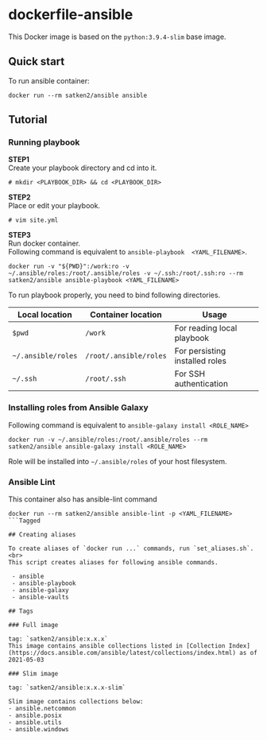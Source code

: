 # dockerfile-ansible

This Docker image is based on the `python:3.9.4-slim` base image.

## Quick start

To run ansible container:

```
docker run --rm satken2/ansible ansible
```


## Tutorial


### Running playbook

**STEP1**<br>
Create your playbook directory and cd into it.

```
# mkdir <PLAYBOOK_DIR> && cd <PLAYBOOK_DIR>
```

**STEP2**<br>
Place or edit your playbook.
```
# vim site.yml
```

**STEP3**<br>
Run docker container.<br>
Following command is equivalent to `ansible-playbook  <YAML_FILENAME>`.

```
docker run -v "${PWD}":/work:ro -v ~/.ansible/roles:/root/.ansible/roles -v ~/.ssh:/root/.ssh:ro --rm satken2/ansible ansible-playbook <YAML_FILENAME>
```

To run playbook properly, you need to bind following directories.

| Local location | Container location | Usage |
|----------------|--------------------|-------|
| `$pwd`         |     `/work`        | For reading local playbook  |
| `~/.ansible/roles`| `/root/.ansible/roles` | For persisting installed roles |
|  `~/.ssh`      |    `/root/.ssh`    | For SSH authentication |

### Installing roles from Ansible Galaxy

Following command is equivalent to `ansible-galaxy install <ROLE_NAME>`<br>
```
docker run -v ~/.ansible/roles:/root/.ansible/roles --rm satken2/ansible ansible-galaxy install <ROLE_NAME>
```

Role will be installed into `~/.ansible/roles` of your host filesystem.


### Ansible Lint

This container also has ansible-lint command<br>
```
docker run --rm satken2/ansible ansible-lint -p <YAML_FILENAME>
```Tagged

## Creating aliases

To create aliases of `docker run ...` commands, run `set_aliases.sh`.<br>
This script creates aliases for following ansible commands.

 - ansible
 - ansible-playbook
 - ansible-galaxy
 - ansible-vaults

## Tags

### Full image

tag: `satken2/ansible:x.x.x`
This image contains ansible collections listed in [Collection Index](https://docs.ansible.com/ansible/latest/collections/index.html) as of 2021-05-03

### Slim image

tag: `satken2/ansible:x.x.x-slim`

Slim image contains collections below:
- ansible.netcommon
- ansible.posix
- ansible.utils
- ansible.windows

